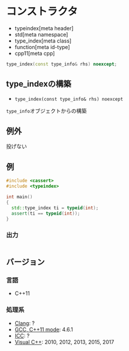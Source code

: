 # コンストラクタ
* typeindex[meta header]
* std[meta namespace]
* type_index[meta class]
* function[meta id-type]
* cpp11[meta cpp]

```cpp
type_index(const type_info& rhs) noexcept;
```

## type_indexの構築
- `type_index(const type_info& rhs) noexcept`

`type_info`オブジェクトからの構築


## 例外
投げない


## 例
```cpp example
#include <cassert>
#include <typeindex>

int main()
{
  std::type_index ti = typeid(int);
  assert(ti == typeid(int));
}
```

### 出力
```
```

## バージョン
### 言語
- C++11

### 処理系
- [Clang](/implementation.md#clang): ?
- [GCC, C++11 mode](/implementation.md#gcc): 4.6.1
- [ICC](/implementation.md#icc): ?
- [Visual C++](/implementation.md#visual_cpp): 2010, 2012, 2013, 2015, 2017

